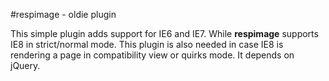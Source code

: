 #respimage - oldie plugin

This simple plugin adds support for IE6 and IE7. While **respimage** supports IE8 in strict/normal mode. This plugin is also needed in case IE8 is rendering a page in compatibility view or quirks mode. It depends on jQuery.



